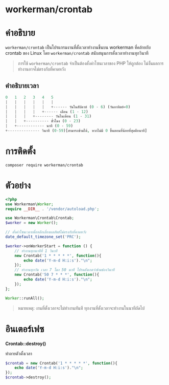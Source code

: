 # workerman/crontab

# คำอธิบาย
`workerman/crontab` เป็นโปรแกรมงานที่ตั้งเวลาทำงานขึ้นบน workerman ที่คล้ายกับ crontab ของ Linux โดย `workerman/crontab` สนับสนุนการตั้งเวลาทำงานทุกวินาที

> การใช้ `workerman/crontab` จำเป็นต้องตั้งค่าโซนเวลาของ PHP ให้ถูกต้อง ไม่งั้นผลการทำงานอาจไม่ตรงกับที่คาดหวัง

## คำอธิบายเวลา
```php
0   1   2   3   4   5
|   |   |   |   |   |
|   |   |   |   |   +------ วันในสัปดาห์ (0 - 6) (วันอาทิตย์=0)
|   |   |   |   +------ เดือน (1 - 12)
|   |   |   +-------- วันในเดือน (1 - 31)
|   |   +---------- ชั่วโมง (0 - 23)
|   +------------ นาที (0 - 59)
+-------------- วินาที (0-59)[สามารถข้ามได้, หากไม่มี 0 ขึ้นตอนที่น้อยที่สุดคือนาที]
```

# การติดตั้ง
```composer require workerman/crontab```

# ตัวอย่าง
```php
<?php
use Workerman\Worker;
require __DIR__ . '/vendor/autoload.php';

use Workerman\Crontab\Crontab;
$worker = new Worker();

// ตั้งค่าโซนเวลาเพื่อหลีกเลี่ยงผลลัพธ์ไม่ตรงกับที่คาดหวัง
date_default_timezone_set('PRC');

$worker->onWorkerStart = function () {
    // ทำงานทุกนาทีที่ 1 วินาที
    new Crontab('1 * * * * *', function(){
        echo date('Y-m-d H:i:s')."\n";
    });
    // ทำงานทุกวัน เวลา 7 โมง 50 นาที โปรดสังเกตว่าข้ามช่องวินาที
    new Crontab('50 7 * * *', function(){
        echo date('Y-m-d H:i:s')."\n";
    });
};

Worker::runAll();
```

> หมายเหตุ: งานที่ตั้งเวลาจะไม่ทำงานทันที ทุกงานที่ตั้งเวลาจะทำงานในนาทีถัดไป

# อินเตอร์เฟซ
**Crontab::destroy()**

ทำลายตัวตั้งเวลา
```php
$crontab = new Crontab('1 * * * * *', function(){
    echo date('Y-m-d H:i:s')."\n";
});
$crontab->destroy();
```
